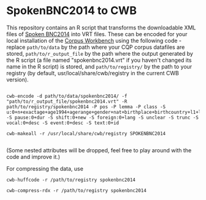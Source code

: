 # SpokenBNC2014 to CWB

This repository contains an R script that transforms the downloadable XML files of <a href="http://corpora.lancs.ac.uk/bnc2014/" target="blank">Spoken BNC2014</a> into VRT files. These can be encoded for your local installation of the <a href="http://cwb.sourceforge.net/" target="_blank">Corpus Workbench</a> using the following code - replace `path/to/data` by the path where your CQP corpus datafiles are stored, `path/to/r_output_file` by the path where the output generated by the R script (a file named "spokenbnc2014.vrt" if you haven't changed its name in the R script) is stored, and `path/to/registry/` by the path to your registry (by default, usr/local/share/cwb/registry in the current CWB version).

```

cwb-encode -d path/to/data/spokenbnc2014/ -f "path/to/r_output_file/spokenbnc2014.vrt" -R path/to/registry/spokenbnc2014 -P pos -P lemma -P class -S u:0+n+exactage+age1994+agerange+gender+nat+birthplace+birthcountry+l1+lingorig+dialect_rep+hab_city+hab_country+hab_dur+dialect_l1+dialect_l2+dialect_l3+dialect_l4+edqual+occupation+socgrade+nssec+l2+fls+in_core+who+trans+whoConfidence -S pause:0+dur -S shift:0+new -S foreign:0+lang -S unclear -S trunc -S vocal:0+desc -S event:0+desc -S text:0+id

cwb-makeall -r /usr/local/share/cwb/registry SPOKENBNC2014


```

(Some nested attributes will be dropped, feel free to play around with the code and improve it.)

For compressing the data, use

```
cwb-huffcode -r /path/to/registry spokenbnc2014

cwb-compress-rdx -r /path/to/registry spokenbnc2014

```